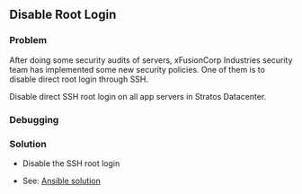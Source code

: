## Disable Root Login

### Problem

After doing some security audits of servers, xFusionCorp Industries security team has implemented some new security policies. One of them is to disable direct root login through SSH.



Disable direct SSH root login on all app servers in Stratos Datacenter.

### Debugging

### Solution

- Disable the SSH root login

- See: [Ansible solution](./solution.yaml)
